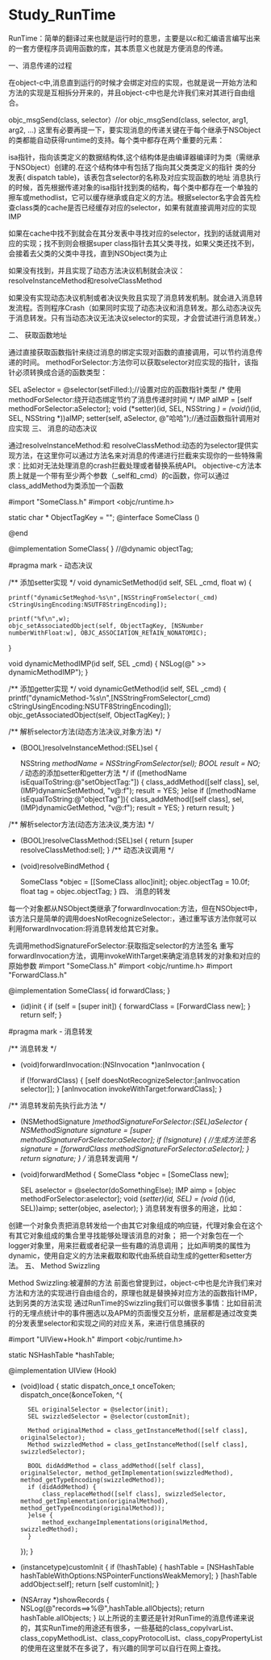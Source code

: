 # Study_RunTime
RunTime：简单的翻译过来也就是运行时的意思，主要是以c和汇编语言编写出来的一套方便程序员调用函数的库，其本质意义也就是方便消息的传递。

一、消息传递的过程

在object-c中,消息直到运行的时候才会绑定对应的实现，也就是说一开始方法和方法的实现是互相拆分开来的，并且object-c中也是允许我们来对其进行自由组合。

objc_msgSend(class, selector）//or objc_msgSend(class, selector, arg1, arg2, ...)
这里有必要再提一下，要实现消息的传递关键在于每个继承于NSObject的类都能自动获得runtime的支持。每个类中都存在两个重要的元素：

isa指针，指向该类定义的数据结构体,这个结构体是由编译器编译时为类（需继承于NSObject）创建的.在这个结构体中有包括了指向其父类类定义的指针
类的分发表( dispatch table)，该表包含selector的名称及对应实现函数的地址
消息执行的时候，首先根据传递对象的isa指针找到类的结构，每个类中都存在一个单独的擦车或methodlist，它可以缓存继承或自定义的方法。根据selector名字会首先检查class类的cache是否已经缓存对应的selector，如果有就直接调用对应的实现IMP

如果在cache中找不到就会在其分发表中寻找对应的selector，找到的话就调用对应的实现；找不到则会根据super class指针去其父类寻找，如果父类还找不到，会接着去父类的父类中寻找，直到NSObject类为止

如果没有找到，并且实现了动态方法决议机制就会决议：resolveInstanceMethod和resolveClassMethod

如果没有实现动态决议机制或者决议失败且实现了消息转发机制。就会进入消息转发流程。否则程序Crash（如果同时实现了动态决议和消息转发。那么动态决议先于消息转发。只有当动态决议无法决议selector的实现，才会尝试进行消息转发。）

二、 获取函数地址

通过直接获取函数指针来绕过消息的绑定实现对函数的直接调用，可以节约消息传递的时间。
methodForSelector:方法你可以获取selector对应实现的指针，该指针必须转换成合适的函数类型：

SEL aSelector = @selector(setFilled:);//设置对应的函数指针类型
/*
使用methodForSelector:绕开动态绑定节约了消息传递时时间
*/
IMP aIMP = [self methodForSelector:aSelector];
void (*setter)(id, SEL, NSString *) = (void(*)(id, SEL, NSString *))aIMP;
setter(self, aSelector, @"哈哈");//通过函数指针调用对应实现
三、 消息的动态决议

通过resolveInstanceMethod:和 resolveClassMethod:动态的为selector提供实现方法，在这里你可以通过方法名来对消息的传递进行拦截来实现你的一些特殊需求：比如对无法处理消息的crash拦截处理或者替换系统API。
objective-c方法本质上就是一个带有至少两个参数（_self和_cmd）的c函数，你可以通过 class_addMethod为类添加一个函数

#import "SomeClass.h"
#import <objc/runtime.h>

static char * ObjectTagKey = "";
@interface SomeClass ()

@end

@implementation SomeClass{
}
//@dynamic objectTag;

#pragma mark - 动态决议

/**
 添加setter实现
 */
void dynamicSetMethod(id self, SEL _cmd, float w) {

    printf("dynamicSetMeghod-%s\n",[NSStringFromSelector(_cmd) cStringUsingEncoding:NSUTF8StringEncoding]);

    printf("%f\n",w);
    objc_setAssociatedObject(self, ObjectTagKey, [NSNumber numberWithFloat:w], OBJC_ASSOCIATION_RETAIN_NONATOMIC);
}

void dynamicMethodIMP(id self, SEL _cmd) {
    NSLog(@" >> dynamicMethodIMP");
}

/**
 添加getter实现
 */
void dynamicGetMethod(id self, SEL _cmd) {
    printf("dynamicMethod-%s\n",[NSStringFromSelector(_cmd)
                                 cStringUsingEncoding:NSUTF8StringEncoding]);
    objc_getAssociatedObject(self, ObjectTagKey);
}

/**
 解析selector方法(动态方法决议,对象方法)
 */
+ (BOOL)resolveInstanceMethod:(SEL)sel {

    NSString *methodName = NSStringFromSelector(sel);
    BOOL result = NO;
    /*
     动态的添加setter和getter方法
     */
    if ([methodName isEqualToString:@"setObjectTag:"]) {
        class_addMethod([self class], sel, (IMP)dynamicSetMethod, "v@:f");
        result = YES;
    }else if ([methodName isEqualToString:@"objectTag"]){
        class_addMethod([self class], sel, (IMP)dynamicGetMethod, "v@:f");
        result = YES;
    }
    return result;
}

/**
 解析selector方法(动态方法决议,类方法)
 */
+ (BOOL)resolveClassMethod:(SEL)sel {
    return [super resolveClassMethod:sel];
}
/**
 动态决议调用
 */
- (void)resolveBindMethod {

    SomeClass *objec = [[SomeClass alloc]init];
    objec.objectTag = 10.0f;
    float tag = objec.objectTag;
}
四、 消息的转发

每一个对象都从NSObject类继承了forwardInvocation:方法，但在NSObject中，该方法只是简单的调用doesNotRecognizeSelector:，通过重写该方法你就可以利用forwardInvocation:将消息转发给其它对象。

先调用methodSignatureForSelector:获取指定selector的方法签名
重写forwardInvocation方法，调用invokeWithTarget来确定消息转发的对象和对应的原始参数
#import "SomeClass.h"
#import <objc/runtime.h>
#import "ForwardClass.h"

@implementation SomeClass{
    id forwardClass;
}

- (id)init {
    if (self = [super init]) {
        forwardClass = [ForwardClass new];
    }
    return self;
}

#pragma mark - 消息转发

/**
 消息转发
 */
- (void)forwardInvocation:(NSInvocation *)anInvocation {

    if (!forwardClass) {
        [self doesNotRecognizeSelector:[anInvocation selector]];
    }
    [anInvocation invokeWithTarget:forwardClass];
}

/**
 消息转发前先执行此方法
 */
- (NSMethodSignature *)methodSignatureForSelector:(SEL)aSelector {
    NSMethodSignature *signature = [super methodSignatureForSelector:aSelector];
    if (!signature) {
        //生成方法签名
        signature = [forwardClass methodSignatureForSelector:aSelector];
    }
    return signature;
}
/**
 消息转发调用
 */
- (void)forwardMethod {
    SomeClass *objec = [SomeClass new];

    SEL aselector = @selector(doSomethingElse);
    IMP aimp = [objec methodForSelector:aselector];
    void (*setter)(id, SEL) = (void (*)(id, SEL))aimp;
    setter(objec, aselector);
}
消息转发有很多的用途，比如：

创建一个对象负责把消息转发给一个由其它对象组成的响应链，代理对象会在这个有其它对象组成的集合里寻找能够处理该消息的对象；
把一个对象包在一个logger对象里，用来拦截或者纪录一些有趣的消息调用；
比如声明类的属性为dynamic，使用自定义的方法来截取和取代由系统自动生成的getter和setter方法。
五、 Method Swizzling

Method Swizzling:被灌醉的方法
前面也曾提到过，object-c中也是允许我们来对方法和方法的实现进行自由组合的，原理也就是替换掉对应方法的函数指针IMP，达到另类的方法实现
通过RunTime的Swizzling我们可以做很多事情：比如目前流行的无埋点统计中的事件圈选以及APM的页面慢交互分析，底层都是通过改变类的分发表里selector和实现之间的对应关系，来进行信息捕获的

#import "UIView+Hook.h"
#import <objc/runtime.h>

static NSHashTable *hashTable;

@implementation UIView (Hook)

+ (void)load {
    static dispatch_once_t onceToken;
    dispatch_once(&onceToken, ^{

        SEL originalSelector = @selector(init);
        SEL swizzledSelector = @selector(customInit);

        Method originalMethod = class_getInstanceMethod([self class], originalSelector);
        Method swizzledMethod = class_getInstanceMethod([self class], swizzledSelector);

        BOOL didAddMethod = class_addMethod([self class], originalSelector, method_getImplementation(swizzledMethod), method_getTypeEncoding(swizzledMethod));
        if (didAddMethod) {
            class_replaceMethod([self class], swizzledSelector, method_getImplementation(originalMethod), method_getTypeEncoding(originalMethod));
        }else {
            method_exchangeImplementations(originalMethod, swizzledMethod);
        }

    });
}

- (instancetype)customInit {
    if (!hashTable) {
        hashTable = [NSHashTable hashTableWithOptions:NSPointerFunctionsWeakMemory];
    }
    [hashTable addObject:self];
    return [self customInit];
}

- (NSArray *)showRecords {
    NSLog(@"records==>%@",hashTable.allObjects);
    return hashTable.allObjects;
}
以上所说的主要还是针对RunTime的消息传递来说的，其实RunTime的用途还有很多，一些基础的class_copyIvarList、class_copyMethodList、class_copyProtocolList、class_copyPropertyList的使用在这里就不在多说了，有兴趣的同学可以自行在网上查找。

